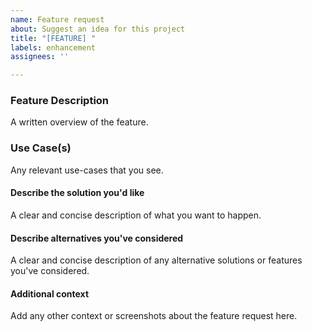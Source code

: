 ```yaml
---
name: Feature request
about: Suggest an idea for this project
title: "[FEATURE] "
labels: enhancement
assignees: ''

---
```


<!-- Please search the existing issues for relevant feature requests, and use the reaction feature (https://blog.github.com/2016-03-10-add-reactions-to-pull-requests-issues-and-comments/) to add upvotes to pre-existing requests.
-->

### Feature Description

A written overview of the feature.

### Use Case(s)

Any relevant use-cases that you see.


#### Describe the solution you'd like
A clear and concise description of what you want to happen.

#### Describe alternatives you've considered
A clear and concise description of any alternative solutions or features you've considered.

#### Additional context
Add any other context or screenshots about the feature request here.
